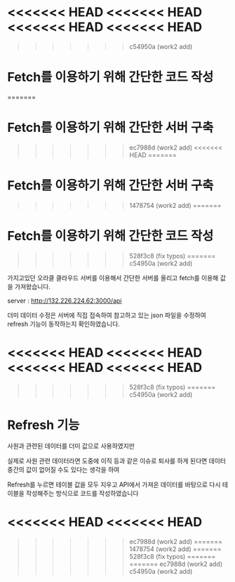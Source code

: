 <<<<<<< HEAD
<<<<<<< HEAD
<<<<<<< HEAD
<<<<<<< HEAD
=======
>>>>>>> c54950a (work2 add)
# Fetch를 이용하기 위해 간단한 코드 작성
=======
# Fetch를 이용하기 위해 간단한 서버 구축
>>>>>>> ec7988d (work2 add)
<<<<<<< HEAD
=======
# Fetch를 이용하기 위해 간단한 서버 구축
>>>>>>> 1478754 (work2 add)
=======
# Fetch를 이용하기 위해 간단한 코드 작성
>>>>>>> 528f3c8 (fix typos)
=======
>>>>>>> c54950a (work2 add)

가지고있던 오라클 클라우드 서버를 이용해서 간단한 서버를 올리고 fetch를 이용해 값을 가져왔습니다.

server : http://132.226.224.62:3000/api

더미 데이터 수정은 서버에 직접 접속하여 참고하고 있는 json 파일을 수정하여 refresh 기능이 동작하는지 확인하였습니다.

<<<<<<< HEAD
<<<<<<< HEAD
<<<<<<< HEAD
<<<<<<< HEAD
=======
>>>>>>> 528f3c8 (fix typos)
=======
>>>>>>> c54950a (work2 add)




# Refresh 기능

사원과 관련된 데이터를 더미 값으로 사용하였지만 

실제로 사원 관련 데이터라면 도중에 이직 등과 같은 이슈로 퇴사를 하게 된다면 데이터 중간의 값이 없어질 수도 있다는 생각을 하여 

Refresh를 누르면 테이블 값을 모두 지우고 API에서 가져온 데이터를 바탕으로 다시 테이블을 작성해주는 방식으로 코드를 작성하였습니다

<<<<<<< HEAD
<<<<<<< HEAD
=======
>>>>>>> ec7988d (work2 add)
=======
>>>>>>> 1478754 (work2 add)
=======
>>>>>>> 528f3c8 (fix typos)
=======
=======
>>>>>>> ec7988d (work2 add)
>>>>>>> c54950a (work2 add)
